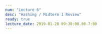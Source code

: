 ```yaml
---
num: "Lecture 6"
desc: "Hashing / Midterm 1 Review"
ready: true
lecture_date: 2019-01-28 09:30:00.00-7:00
---
```

